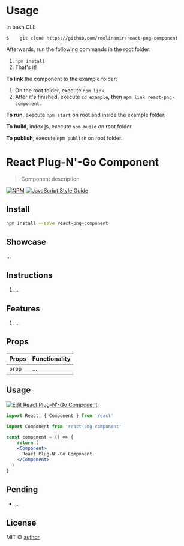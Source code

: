 # Usage

In bash CLI:

`$    git clone https://github.com/rmolinamir/react-png-component`

Afterwards, run the following commands in the root folder:

1. `npm install`
2. That's it!

**To link** the component to the example folder:

1. On the root folder, execute `npm link`.
2. After it's finished, execute `cd example`, then `npm link react-png-component`.

**To run**, execute `npm start` on root and inside the example folder.

**To build**, index.js, execute `npm build` on root folder.

**To publish**, execute `npm publish` on root folder.

# React Plug-N'-Go Component

> Component description

[![NPM](https://img.shields.io/npm/v/react-png-component.svg)](https://www.npmjs.com/package/react-png-component) [![JavaScript Style Guide](https://img.shields.io/badge/code_style-standard-brightgreen.svg)](https://standardjs.com)

## Install

```bash
npm install --save react-png-component
```

## Showcase

...

## Instructions

1. ...

## Features

1. ...

## Props

Props               |       Functionality
-------------       |       -------------
`prop`              |       ...

## Usage

[![Edit React Plug-N'-Go Component](https://codesandbox.io/static/img/play-codesandbox.svg)](https://codesandbox.io/)

```jsx
import React, { Component } from 'react'

import Component from 'react-png-component'

const component = () => {
    return (
    <Component>
      React Plug-N'-Go Component.
    </Component>
  )
}
```

## Pending

- ...

## License

MIT © [author](https://github.com/author)